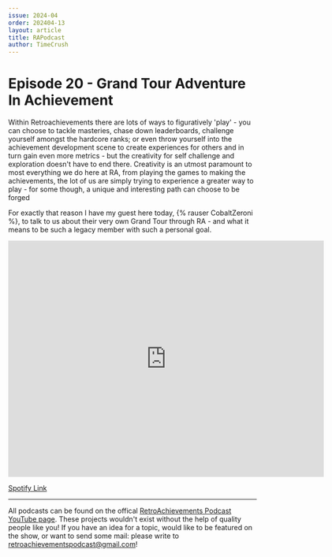 ```yaml
---
issue: 2024-04
order: 202404-13
layout: article
title: RAPodcast
author: TimeCrush
---
```


# Episode 20 - Grand Tour Adventure In Achievement

Within Retroachievements there are lots of ways to figuratively 'play' - you can choose to tackle masteries, chase down leaderboards, challenge yourself amongst the hardcore ranks; or even throw yourself into the achievement development scene to create experiences for others and in turn gain even more metrics - but the creativity for self challenge and exploration doesn't have to end there. Creativity is an utmost paramount to most everything we do here at RA, from playing the games to making the achievements, the lot of us are simply trying to experience a greater way to play - for some though, a unique and interesting path can choose to be forged

For exactly that reason I have my guest here today, {% rauser CobaltZeroni %}, to talk to us about their very own Grand Tour through RA - and what it means to be such a legacy member with such a personal goal.

<p align="center">
    <iframe
        width="640"
        height="480"
        src="https://www.youtube.com/embed/qCQ72kuPnu4"
        frameborder="0"
        allow="autoplay; encrypted-media"
        allowfullscreen
    >
    </iframe>
</p>

[Spotify Link](https://open.spotify.com/episode/2P9peaLDzbiwoeQeclxtdi?si=e5dd327b086f4495)

---

All podcasts can be found on the offical [RetroAchievements Podcast YouTube page](https://www.youtube.com/channel/UCI8xnJhIZ2RDf9SEoAx2jFQ). These projects wouldn't exist without the help of quality people like you! If you have an idea for a topic, would like to be featured on the show, or want to send some mail: please write to retroachievementspodcast@gmail.com!